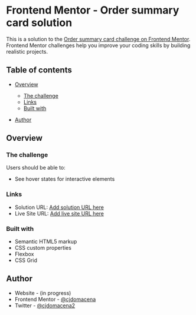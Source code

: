 # Frontend Mentor - Order summary card solution

This is a solution to the [Order summary card challenge on Frontend Mentor](https://www.frontendmentor.io/challenges/order-summary-component-QlPmajDUj). Frontend Mentor challenges help you improve your coding skills by building realistic projects. 

## Table of contents

- [Overview](#overview)
  - [The challenge](#the-challenge)
  - [Links](#links)
  - [Built with](#built-with)

- [Author](#author)


## Overview

### The challenge

Users should be able to:

- See hover states for interactive elements


### Links

- Solution URL: [Add solution URL here](https://github.com/cjdomacena/order-summary-card)
- Live Site URL: [Add live site URL here](https://cjdomacena.github.io/order-summary-card/)

### Built with

- Semantic HTML5 markup
- CSS custom properties
- Flexbox
- CSS Grid


## Author

- Website - (in progress)
- Frontend Mentor - [@cjdomacena](https://www.frontendmentor.io/profile/cjdomacena)
- Twitter - [@cjdomacena2](https://www.twitter.com/@cjdomacena2)

